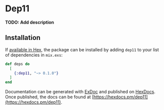 # Dep11

**TODO: Add description**

## Installation

If [available in Hex](https://hex.pm/docs/publish), the package can be installed
by adding `dep11` to your list of dependencies in `mix.exs`:

```elixir
def deps do
  [
    {:dep11, "~> 0.1.0"}
  ]
end
```

Documentation can be generated with [ExDoc](https://github.com/elixir-lang/ex_doc)
and published on [HexDocs](https://hexdocs.pm). Once published, the docs can
be found at [https://hexdocs.pm/dep11](https://hexdocs.pm/dep11).

